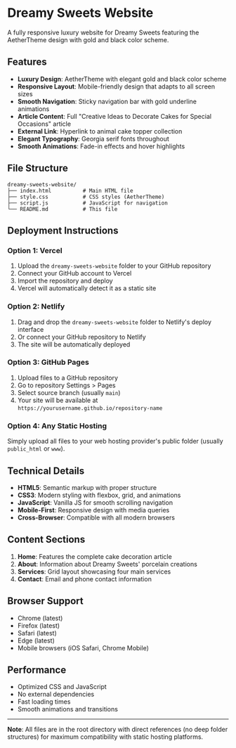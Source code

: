 # Dreamy Sweets Website

A fully responsive luxury website for Dreamy Sweets featuring the AetherTheme design with gold and black color scheme.

## Features

- **Luxury Design**: AetherTheme with elegant gold and black color scheme
- **Responsive Layout**: Mobile-friendly design that adapts to all screen sizes
- **Smooth Navigation**: Sticky navigation bar with gold underline animations
- **Article Content**: Full "Creative Ideas to Decorate Cakes for Special Occasions" article
- **External Link**: Hyperlink to animal cake topper collection
- **Elegant Typography**: Georgia serif fonts throughout
- **Smooth Animations**: Fade-in effects and hover highlights

## File Structure

```
dreamy-sweets-website/
├── index.html          # Main HTML file
├── style.css           # CSS styles (AetherTheme)
├── script.js           # JavaScript for navigation
└── README.md           # This file
```

## Deployment Instructions

### Option 1: Vercel
1. Upload the `dreamy-sweets-website` folder to your GitHub repository
2. Connect your GitHub account to Vercel
3. Import the repository and deploy
4. Vercel will automatically detect it as a static site

### Option 2: Netlify
1. Drag and drop the `dreamy-sweets-website` folder to Netlify's deploy interface
2. Or connect your GitHub repository to Netlify
3. The site will be automatically deployed

### Option 3: GitHub Pages
1. Upload files to a GitHub repository
2. Go to repository Settings > Pages
3. Select source branch (usually `main`)
4. Your site will be available at `https://yourusername.github.io/repository-name`

### Option 4: Any Static Hosting
Simply upload all files to your web hosting provider's public folder (usually `public_html` or `www`).

## Technical Details

- **HTML5**: Semantic markup with proper structure
- **CSS3**: Modern styling with flexbox, grid, and animations
- **JavaScript**: Vanilla JS for smooth scrolling navigation
- **Mobile-First**: Responsive design with media queries
- **Cross-Browser**: Compatible with all modern browsers

## Content Sections

1. **Home**: Features the complete cake decoration article
2. **About**: Information about Dreamy Sweets' porcelain creations
3. **Services**: Grid layout showcasing four main services
4. **Contact**: Email and phone contact information

## Browser Support

- Chrome (latest)
- Firefox (latest)
- Safari (latest)
- Edge (latest)
- Mobile browsers (iOS Safari, Chrome Mobile)

## Performance

- Optimized CSS and JavaScript
- No external dependencies
- Fast loading times
- Smooth animations and transitions

---

**Note**: All files are in the root directory with direct references (no deep folder structures) for maximum compatibility with static hosting platforms.

